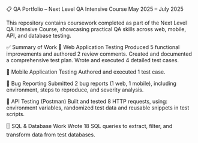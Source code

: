 📋 QA Portfolio – Next Level QA Intensive Course May 2025 – July 2025

This repository contains coursework completed as part of the Next Level QA Intensive Course, showcasing practical QA skills across web, mobile, API, and database testing.

✅ Summary of Work
🔧 Web Application Testing Produced 5 functional improvements and authored 2 review comments. Created and documented a comprehensive test plan. Wrote and executed 4 detailed test cases.

📱 Mobile Application Testing Authored and executed 1 test case.

🐛 Bug Reporting Submitted 2 bug reports (1 web, 1 mobile), including environment, steps to reproduce, and severity analysis.

🔄 API Testing (Postman) Built and tested 8 HTTP requests, using: environment variables, randomized test data and reusable snippets in test scripts.

🗄️ SQL & Database Work Wrote 18 SQL queries to extract, filter, and transform data from test databases.
